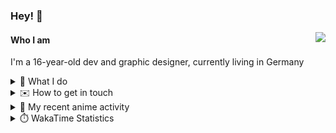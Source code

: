 ### Hey! 👋

[<img src="https://lanyard-profile-readme.vercel.app/api/228965621478588416" align="right">](https://discord.com/users/228965621478588416)

#### Who I am

I'm a 16-year-old dev and graphic designer, currently living in Germany

<details>
  <summary>💼 What I do</summary>
  
I am currently primarily working on [taiga Bot](https://taigabot.net) and [PartydoosMedia](https://partydoosmedia.com)
I helped / am helping translate [PreMiD](https://premid.app), [Flashing Lights](https://store.steampowered.com/app/605740/Flashing_Lights__Police_Firefighting_Emergency_Services_Simulator/), [Hypixel](https://hypixel.net/), [Discord Templates](https://discordtemplates.com/), [Discord Extreme List](https://discordextremelist.xyz/), [Kitsu](https://kitsu.io/), [Minecraft](https://minecraft.net/), and [taiga Bot](https://taigabot.net) to the German language
</details>

<details>
  <summary>✉️ How to get in touch</summary>
  
> Sorted by how quickly you can expect a reply
- [Hit me up on Discord](https://discord.com/users/228965621478588416)
- [Hit me up on Twitter](https://twitter.com/cruggdev)
- [Send me a mail](mailto:me@crg.sh)
</details>


<details>
  <summary>🌸 My recent anime activity</summary>
  
<!-- ANILIST_ACTIVITY:start -->

-   📺 Plans to watch [A Couple of Cuckoos](https://anilist.co/anime/132052) (15:39, 17 July 2022)
-   📺 Watched episode 2 - 3 of [Shikimori's Not Just a Cutie](https://anilist.co/anime/127911) (19:38, 16 July 2022)
-   📺 Plans to watch [Bubble](https://anilist.co/anime/142455) (11:08, 16 July 2022)
-   📺 Plans to watch [Violet Evergarden: the Movie](https://anilist.co/anime/103047) (11:07, 16 July 2022)
-   📺 Plans to watch [Violet Evergarden: Eternity and the Auto Memory Doll](https://anilist.co/anime/109190) (11:06, 16 July 2022)

<!-- ANILIST_ACTIVITY:end -->
</details>

<details>
  <summary>⏱️ WakaTime Statistics</summary>

<!--START_SECTION:waka-->

```text
No activity tracked
```

<!--END_SECTION:waka-->
</details>
